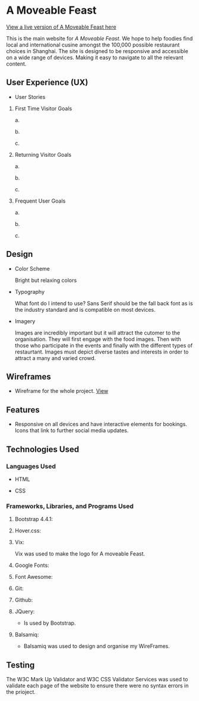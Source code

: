 # **A Moveable Feast**

[View a live version of A Moveable Feast here](sample.com)

This is the main website for *A Moveable Feast*. We hope to help foodies find local and international cusine amongst the 100,000 possible restaurant choices          in Shanghai. The site is designed to be responsive and accessible on a wide range of devices. Making it easy to navigate to all the relevant content.

## User Experience (UX)

* User Stories 
 
 1. First Time Visitor Goals

    a. 

    b. 

    c. 

 2. Returning Visitor Goals 

    a. 

    b. 

    c. 

 3. Frequent User Goals 

    a. 

    b. 

    c. 


  ## Design 

  * Color Scheme  

    Bright but relaxing colors  

  * Typography 
    
    What font do I intend to use? Sans Serif should be the fall back font as is the industry standard and is compatible on most devices. 

  * Imagery

    Images are incredibly important but it will attract the cutomer to the organisation. They will first engage with the food images. Then with those who participate in the events and finally with the different types of restaurtant. Images must depict diverse tastes and interests in order to attract a many and varied crowd. 

  
## Wireframes

* Wireframe for the whole project. [View](wireframe/amf.pdf)
  
## Features  

* Responsive on all devices and have interactive elements for bookings. Icons that link to further social media updates.

## Technologies Used 

### Languages Used 


* HTML

* CSS


### Frameworks, Libraries, and Programs Used 

1. Bootstrap 4.4.1:

2. Hover.css:

3.  Vix:

    Vix was used to make the logo for A moveable Feast. 

4. Google Fonts:

5. Font Awesome:

6. Git:

7. Github:

8. JQuery: 

    * Is used by Bootstrap.

9. Balsamiq: 

    * Balsamiq was used to design and organise my WireFrames. 

## Testing 

The W3C Mark Up Validator and W3C CSS Validator Services was used to validate each page of the website to ensure there were no syntax errors in the prioject. 
